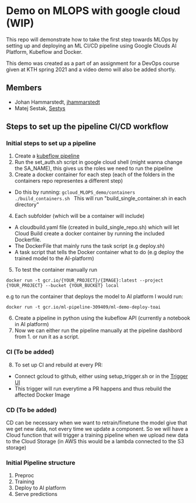 # Demo on MLOPS with google cloud (WIP)
This repo will demonstrate how to take the first step towards MLOps by setting up and deploying an ML CI/CD pipeline using Google Clouds AI Platform, Kubeflow and Docker.

This demo was created as a part of an assignment for a DevOps course given at KTH spring 2021 and a video demo will also be added shortly.
## Members
* Johan Hammarstedt, [jhammarstedt](https://github.com/jhammarstedt)
* Matej Sestak, [Sestys](https://github.com/sestys)

## Steps to set up the pipeline CI/CD workflow
### Initial steps to set up a pipeline
1. Create a [kubeflow pipeline](https://console.cloud.google.com/ai-platform/pipelines/clusters?project=ml-pipeline-309409)
2. Run the set_auth.sh script in google cloud shell (might wanna change the SA_NAME), this gives us the roles we need to run the pipeline
3. Create a docker container for each step (each of the folders in the containers repo representes a different step)
 * Do this by running:
 `gcloud_MLOPS_demo/containers ./build_containers.sh `
 This will run "build_single_container.sh in each directory"
4. Each subfolder (which will be a container will include)
  * A cloudbuild.yaml file (created in build_single_repo.sh) which will let Cloud Build create a docker container by running the included Dockerfile.
  * The DockerFile that mainly runs the task script (e.g deploy.sh)
  * A task script that tells the Docker container what to do (e.g deploy the trained model to the AI-platform)
5. To test the container manually run

`docker run -t gcr.io/{YOUR_PROJECT}/{IMAGE}:latest --project {YOUR_PROJECT} --bucket {YOUR_BUCKET} local`

e.g to run the container that deploys the model to AI platform I would run:

`docker run -t gcr.io/ml-pipeline-309409/ml-demo-deploy-toai `

6. Create a pipeline in python using the kubeflow API (currently a notebook in AI platform)
7. Now we can either run the pipeline manually at the pipeline dashbord from 1. or run it as a script.
### CI (To be added) ##
8. To set up CI and rebuild at every PR:
  * Connect gcloud to github, either using setup_trigger.sh or in the [Trigger UI](https://console.cloud.google.com/cloud-build/triggers?project=ml-pipeline-309409&folder=&organizationId=)
  * This trigger will run everytime a PR happens and thus rebuild the affected Docker Image
### CD (To be added) ##
CD can be necessary when we want to retrain/finetune the model give that we get new data, not every time we update a component. 
So we will have a Cloud function that will trigger a training pipeline when we upload new data to the Cloud Storage (in AWS this would be a lambda connected to the S3 storage)

### Initial Pipeline structure 
1. Preproc
2. Training
3. Deploy to AI platform
4. Serve predictions

